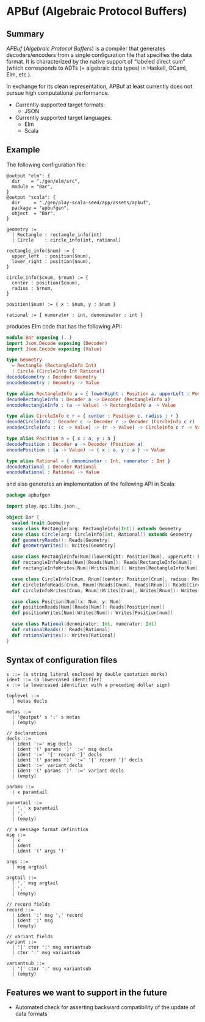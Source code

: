
# APBuf (Algebraic Protocol Buffers)

## Summary

*APBuf* (*Algebraic Protocol Buffers*) is a compiler that generates decoders/encoders from a single configuration file that specifies the data format. It is characterized by the native support of “labeled direct sum” (which corresponds to ADTs (= algebraic data types) in Haskell, OCaml, Elm, etc.).

In exchange for its clean representation, APBuf at least currently does not pursue high computational performance.

* Currently supported target formats:
  - JSON
* Currently supported target languages:
  - Elm
  - Scala


## Example

The following configuration file:

```
@output "elm": {
  dir    = "./gen/elm/src",
  module = "Bar",
}
@output "scala": {
  dir     = "./gen/play-scala-seed/app/assets/apbuf",
  package = "apbufgen",
  object  = "Bar",
}

geometry :=
  | Rectangle : rectangle_info(int)
  | Circle    : circle_info(int, rational)

rectangle_info($num) := {
  upper_left  : position($num),
  lower_right : position($num),
}

circle_info($cnum, $rnum) := {
  center : position($cnum),
  radius : $rnum,
}

position($num) := { x : $num, y : $num }

rational := { numerator : int, denominator : int }
```

produces Elm code that has the following API:

```elm
module Bar exposing (..)
import Json.Decode exposing (Decoder)
import Json.Encode exposing (Value)

type Geometry
  = Rectangle (RectangleInfo Int)
  | Circle (CircleInfo Int Rational)
decodeGeometry : Decoder Geometry
encodeGeometry : Geometry -> Value

type alias RectangleInfo a = { lowerRight : Position a, upperLeft : Position a }
decodeRectangleInfo : Decoder a -> Decoder (RectangleInfo a)
encodeRectangleInfo : (a -> Value) -> RectangleInfo a -> Value

type alias CircleInfo c r = { center : Position c, radius : r }
decodeCircleInfo : Decoder c -> Decoder r -> Decoder (CircleInfo c r)
encodeCircleInfo : (c -> Value) -> (r -> Value) -> CircleInfo c r -> Value

type alias Position a = { x : a, y : a }
decodePosition : Decoder a -> Decoder (Position a)
encodePosition : (a -> Value) -> { x : a, y : a } -> Value

type alias Rational = { denominator : Int, numerator : Int }
decodeRational : Decoder Rational
encodeRational : Rational -> Value
```

and also generates an implementation of the following API in Scala:

```scala
package apbufgen

import play.api.libs.json._

object Bar {
  sealed trait Geometry
  case class Rectangle(arg: RectangleInfo[Int]) extends Geometry
  case class Circle(arg: CircleInfo[Int, Rational]) extends Geometry
  def geometryReads(): Reads[Geometry]
  def geometryWrites(): Writes[Geometry]

  case class RectangleInfo[Num](lowerRight: Position[Num], upperLeft: Position[Num])
  def rectangleInfoReads[Num](Reads[Num]): Reads[RectangleInfo[Num]]
  def rectangleInfoWrites[Num](Writes[Num]): Writes[RectangleInfo[Num]]

  case class CircleInfo[Cnum, Rnum](center: Position[Cnum], radius: Rnum)
  def circleInfoReads[Cnum, Rnum](Reads[Cnum], Reads[Rnum]): Reads[CircleInfo[Cnum, Rnum]]
  def circleInfoWrites[Cnum, Rnum](Writes[Cnum], Writes[Rnum]): Writes[CircleInfo[Cnum, Rnum]]

  case class Position[Num](x: Num, y: Num)
  def positionReads[Num](Reads[Num]): Reads[Position[num]]
  def positionWrites[Num](Writes[Num]): Writes[Position[num]]

  case class Rational(denominator: Int, numerator: Int)
  def rationalReads(): Reads[Rational]
  def rationalWrites(): Writes[Rational]
}
```


## Syntax of configuration files

```
s ::= (a string literal enclosed by double quotation marks)
ident ::= (a lowercased identifier)
x ::= (a lowercased identifier with a preceding dollar sign)

toplevel ::=
  | metas decls

metas ::=
  | '@output' s ':' s metas
  | (empty)

// declarations
decls ::=
  | ident ':=' msg decls
  | ident '(' params ')' ':=' msg decls
  | ident ':=' '{' record '}' decls
  | ident '(' params ')' ':=' '{' record '}' decls
  | ident ':=' variant decls
  | ident '(' params ')' ':=' variant decls
  | (empty)

params ::=
  | x paramtail

paramtail ::=
  | ',' x paramtail
  | ','
  | (empty)

// a message format definition
msg ::=
  | x
  | ident
  | ident '(' args ')'

args ::=
  | msg argtail

argtail ::=
  | ',' msg argtail
  | ','
  | (empty)

// record fields
record ::=
  | ident ':' msg ',' record
  | ident ':' msg
  | (empty)

// variant fields
variant ::=
  | '|' ctor ':' msg variantsub
  | ctor ':' msg variantsub

variantsub ::=
  | '|' ctor ':' msg variantsub
  | (empty)
```


## Features we want to support in the future

* Automated check for asserting backward compatibility of the update of data formats
